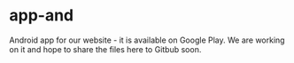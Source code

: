 # app-and
Android app for our website - it is available on Google Play. We are working on it and hope to share the files here to Gitbub soon.
